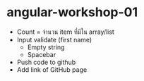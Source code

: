 # angular-workshop-01
* Count = จำนวน item ที่มีใน array/list
* Input validate (first name)
  * Empty string
  * Spacebar
* Push code to github
* Add link of GitHub page
